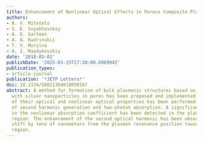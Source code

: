 ```yaml
---
title: Enhancement of Nonlinear Optical Effects in Porous Composite Plasmonic Structures
authors:
- N. V. Mitetelo
- S. E. Svyakhovskiy
- A. D. Gartman
- A. A. Kudrinskii
- T. V. Murzina
- A. I. Maydykovskiy
date: '2018-03-01'
publishDate: '2025-03-15T17:20:00.696994Z'
publication_types:
- article-journal
publication: '*JETP Letters*'
doi: 10.1134/S0021364018050107
abstract: A method for formation of bulk plasmonic structures based on porous quartz
  with silver nanoparticles in pores has been proposed and implemented. The spectroscopy
  of their optical and nonlinear optical properties has been performed by methods
  of second harmonic generation and two-photon absorption. A significant increase
  in the nonlinear absorption coefficient has been detected in the plasmon resonance
  region. The enhancement of the second optical harmonic has been observed with the
  shift by tens of nanometers from the plasmon resonance position toward the long-wavelength
  region.
---
```

